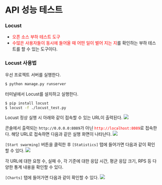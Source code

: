 # API 성능 테스트
### Locust
- <span style="color: red;">오픈 소스 부하 테스트 도구</span>
- <span style="color: red;">수많은 사용자들이 동시에 들어올 때 어떤 일이 벌어 지는 지</span>를 확인하는 부하 테스트를 할 수 있는 도구이다.

### Locust 사용법
우선 프로젝트 서버를 실행한다.
```bash
$ python manage.py runserver
```
터미널에서 Locust를 설치하고 실행한다.
```bash
$ pip install locust
$ locust -f ./locust_test.py
```
Locust 정상 실행 시 아래와 같이 접속할 수 있는 URL이 출력된다.
![](https://velog.velcdn.com/images/pyoung/post/f994da38-c53d-4c5c-9515-22ac7c0cd6e1/image.png)

콘솔에서 출력되는 `http://0.0.0.0:8089`가 아닌 <span style="color: red;">`http://localhost:8089`</span>로 접속한다. 해당 URL로 접속하면 다음과 같은 실행 화면이 나타난다.
![](https://velog.velcdn.com/images/pyoung/post/5aab28cf-bd3c-439d-8d37-eb6e1f5687eb/image.png)

`[Start swarming]` 버튼을 클릭한 후 `[Statistics]` 탭에 들어가면 다음과 같이 확인할 수 있다.
![](https://velog.velcdn.com/images/pyoung/post/35e29da6-d4d0-4868-a96d-0d9341a141cb/image.png)

각 URL에 대한 요청 수, 실패 수, 각 기준에 대한 응답 시간, 평균 응답 크기, RPS 등 다양한 통계 내용을 확인할 수 있다.

`[Charts]` 탭에 들어가면 다음과 같이 확인할 수 있다.
![](https://velog.velcdn.com/images/pyoung/post/60704f94-7e8c-450e-9c52-4e1fefc0a821/image.png)
